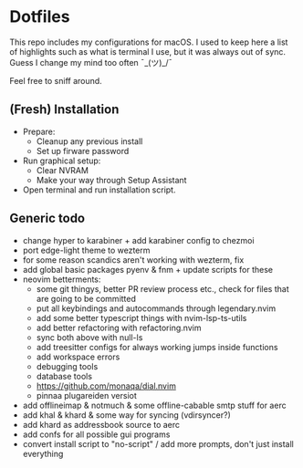 # Dotfiles

This repo includes my configurations for macOS. I used to keep here a list of highlights such as what is terminal I use, but it was always out of sync. Guess I change my mind too often ¯\_(ツ)_/¯

Feel free to sniff around.

## (Fresh) Installation

- Prepare:
  - Cleanup any previous install
  - Set up firware password
- Run graphical setup:
  - Clear NVRAM
  - Make your way through Setup Assistant
- Open terminal and run installation script.

## Generic todo

- change hyper to karabiner + add karabiner config to chezmoi
- port edge-light theme to wezterm
- for some reason scandics aren't working with wezterm, fix
- add global basic packages pyenv & fnm + update scripts for these
- neovim betterments:
  - some git thingys, better PR review process etc., check for files that are going to be committed
  - put all keybindings and autocommands through legendary.nvim
  - add some better typescript things with nvim-lsp-ts-utils
  - add better refactoring with refactoring.nvim
  - sync both above with null-ls
  - add treesitter configs for always working jumps inside functions
  - add workspace errors
  - debugging tools
  - database tools
  - <https://github.com/monaqa/dial.nvim>
  - pinnaa plugareiden versiot
- add offlineimap & notmuch & some offline-cabable smtp stuff for aerc
- add khal & khard & some way for syncing (vdirsyncer?)
- add khard as addressbook source to aerc
- add confs for all possible gui programs
- convert install script to "no-script" / add more prompts, don't just install everything

